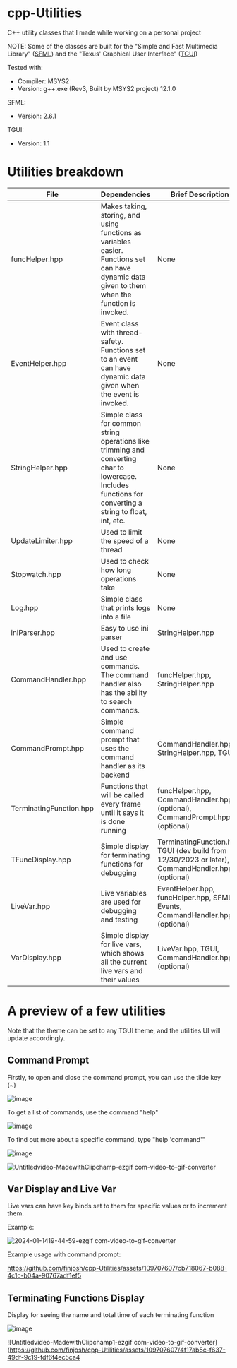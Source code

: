 # cpp-Utilities
C++ utility classes that I made while working on a personal project

NOTE: Some of the classes are built for the "Simple and Fast Multimedia Library" ([SFML](https://www.sfml-dev.org/index.php)) and the "Texus' Graphical User Interface" ([TGUI](https://tgui.eu/))

Tested with: 
  - Compiler: MSYS2
  - Version: g++.exe (Rev3, Built by MSYS2 project) 12.1.0

SFML:
  - Version: 2.6.1

TGUI:
  - Version: 1.1

# Utilities breakdown
| File | Dependencies | Brief Description |
| --- | --- | --- |
| funcHelper.hpp | Makes taking, storing, and using functions as variables easier. Functions set can have dynamic data given to them when the function is invoked. | None |
| EventHelper.hpp | Event class with thread-safety. Functions set to an event can have dynamic data given when the event is invoked. | None |
| StringHelper.hpp | Simple class for common string operations like trimming and converting char to lowercase. Includes functions for converting a string to float, int, etc. | None |
| UpdateLimiter.hpp | Used to limit the speed of a thread | None |
| Stopwatch.hpp | Used to check how long operations take | None |
| Log.hpp | Simple class that prints logs into a file | None |
| iniParser.hpp | Easy to use ini parser | StringHelper.hpp |
| CommandHandler.hpp | Used to create and use commands. The command handler also has the ability to search commands. | funcHelper.hpp, StringHelper.hpp |
| CommandPrompt.hpp | Simple command prompt that uses the command handler as its backend | CommandHandler.hpp, StringHelper.hpp, TGUI |
| TerminatingFunction.hpp | Functions that will be called every frame until it says it is done running | funcHelper.hpp, CommandHandler.hpp (optional), CommandPrompt.hpp (optional) |
| TFuncDisplay.hpp | Simple display for terminating functions for debugging | TerminatingFunction.hpp, TGUI (dev build from 12/30/2023 or later), CommandHandler.hpp (optional) |
| LiveVar.hpp | Live variables are used for debugging and testing | EventHelper.hpp, funcHelper.hpp, SFML Events, CommandHandler.hpp (optional) |
| VarDisplay.hpp | Simple display for live vars, which shows all the current live vars and their values | LiveVar.hpp, TGUI, CommandHandler.hpp (optional) |

# A preview of a few utilities
Note that the theme can be set to any TGUI theme, and the utilities UI will update accordingly. 

## Command Prompt

Firstly, to open and close the command prompt, you can use the tilde key (~)

![image](https://github.com/finjosh/cpp-Utilities/assets/109707607/990e7045-e504-4d80-b135-ae33b1eaf529)

To get a list of commands, use the command "help"

![image](https://github.com/finjosh/cpp-Utilities/assets/109707607/199cc998-220e-43eb-b51b-314a8216f380)

To find out more about a specific command, type "help 'command'"

![image](https://github.com/finjosh/cpp-Utilities/assets/109707607/2ab067a8-ab5e-428e-bdf8-98fbda065fe0)

![Untitledvideo-MadewithClipchamp-ezgif com-video-to-gif-converter](https://github.com/finjosh/cpp-Utilities/assets/109707607/0b10f62a-a905-44c3-ab3f-91f41092c9d2)

## Var Display and Live Var

Live vars can have key binds set to them for specific values or to increment them.

Example:

![2024-01-1419-44-59-ezgif com-video-to-gif-converter](https://github.com/finjosh/cpp-Utilities/assets/109707607/de21c7f9-2e3f-4d26-a9f4-829ef0962d87)

Example usage with command prompt:

https://github.com/finjosh/cpp-Utilities/assets/109707607/cb718067-b088-4c1c-b04a-90767adf1ef5

## Terminating Functions Display

Display for seeing the name and total time of each terminating function

![image](https://github.com/finjosh/cpp-Utilities/assets/109707607/6ccbe7e5-0fef-4375-9220-54400852c50b)

![Untitledvideo-MadewithClipchamp1-ezgif com-video-to-gif-converter](https://github.com/finjosh/cpp-Utilities/assets/109707607/4f17ab5c-f637-49df-9c19-fdf6f4ec5ca4
